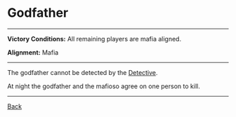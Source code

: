 # Godfather

---

**Victory Conditions:**
All remaining players are mafia aligned.

**Alignment:**
Mafia

---

The godfather cannot be detected by the [Detective](Detective).

At night the godfather and the mafioso agree on one person to kill.

---

[Back](Index2)
